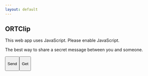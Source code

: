 ```yaml
---
layout: default
---
```

<section id="welcome_screen" class="expand">
  <div class="flex">
    <div class="flex-body">
      <div class="flex-table-wrapper">
        <div class="flex-table-cell">
          <h1 class="logo">ORTClip</h1>
          <noscript>This web app uses JavaScript. Please enable JavaScript.</noscript>
          <p>The best way to share a secret message between you and someone.</p>
        </div>
      </div>
    </div>
    <div class="flex-menu">
      <div class="flex-menu-2">
        <button class="#edit_screen">
          <div class="table-wrapper">
            <div class="table-cell-wrapper">
                <i class="fa fa-upload"></i>
                <p>Send</p>
            </div>
          </div>
        </button><button class="#scan_screen">
          <div class="table-wrapper">
            <div class="table-cell-wrapper">
                <i class="fa fa-download"></i>
                <p>Get</p>
            </div>
          </div>
        </button>
      </div>
    </div>
  </div>
</section>

<section id="edit_screen" class="expand" style="display:none;">
  <div class="flex">
    <div class="flex-body">
      <div class="flex-table-wrapper">
        <div class="flex-table-cell">
          <textarea id="textarea_request_message"></textarea>
          <textarea style="display: none;" id="hidden_hash"></textarea>
        </div>
      </div>
    </div>
    <div class="flex-menu">
      <div class="flex-menu-2">
        <button class="#welcome_screen">
          <div class="table-wrapper">
            <div class="table-cell-wrapper">
              <i class="fa fa-home"></i>
              <p>Home</p>
            </div>
          </div>
        </button><button class="#wait_screen">
          <div class="table-wrapper">
            <div class="table-cell-wrapper">
              <i class="fa fa-upload"></i>
              <p>Send</p>
            </div>
          </div>
        </button>
      </div>
    </div>
  </div>
</section>

<section id="wait_screen" class="expand" style="display:none;">
  <div class="flex">
    <div class="flex-body">
      <div class="flex-table-wrapper">
        <div class="flex-table-cell">
          <h1>
            Please wait.
          </h1>
          <i id="waiting" class="fa fa-spinner fa-pulse"></i>
        </div>
      </div>
    </div>
  </div>
</section>

<section id="send_screen" class="expand" style="display:none;">
  <div class="flex">
    <div class="flex-body">
      <div class="flex-table-wrapper">
        <div class="flex-table-cell">
          <h1>Your code:</h1>
          <div id="qrcode">
            <div id="image_qrcode"></div>
          </div>
          <textarea id="textarea_qrcode" rows="1" readonly></textarea>
        </div>
      </div>
    </div>
    <div class="flex-menu">
      <div class="flex-menu-2">
        <button class="#welcome_screen">
          <div class="table-wrapper">
            <div class="table-cell-wrapper">
              <i class="fa fa-home"></i>
              <p>Home</p>
            </div>
          </div>
        </button><button class="copy">
          <div class="table-wrapper">
            <div class="table-cell-wrapper">
              <i class="fa fa-clipboard"></i>
              Copy
            </div>
          </div>
        </button>
      </div>
    </div>
  </div>
</section>

<section id="scan_screen" class="expand" style="display:none;">
  <div class="flex">
    <div class="flex-body">
      <div class="flex-table-wrapper">
        <div class="flex-table-cell">
          <h1>Scan or input code:</h1>
          <textarea id="textarea_code" rows="1"></textarea>
        </div>
      </div>
    </div>
    <div class="flex-menu">
      <div class="flex-menu-2">
        <button class="#welcome_screen">
          <div class="table-wrapper">
            <div class="table-cell-wrapper">
              <i class="fa fa-home"></i>
              <p>Home</p>
            </div>
          </div>
        </button><button class="#wait_screen">
          <div class="table-wrapper">
            <div class="table-cell-wrapper">
              <i class="fa fa-download"></i>
              <p>Get</p>
            </div>
          </div>
        </button>
      </div>
    </div>
  </div>
</section>

<section id="get_screen" class="expand" style="display:none;">
  <div class="flex">
    <div class="flex-body">
      <div class="flex-table-wrapper">
        <div class="flex-table-cell">
          <textarea id="textarea_response_message" readonly></textarea>
        </div>
      </div>
    </div>
    <div class="flex-menu">
      <div class="flex-menu-2">
        <button class="#welcome_screen">
          <div class="table-wrapper">
            <div class="table-cell-wrapper">
              <i class="fa fa-home"></i>
              <p>Home</p>
            </div>
          </div>
        </button><button class="copy">
          <div class="table-wrapper">
            <div class="table-cell-wrapper">
              <span>
                <i class="fa fa-clipboard"></i>
                <p>Copy</p>
              </span>
            </div>
          </div>
        </button>
      </div>
    </div>
  </div>
</section>

<section id="error_screen" class="expand" style="display:none;">
  <div class="flex">
    <div class="flex-body">
      <div class="flex-table-wrapper">
        <div class="flex-table-cell">
          <h1>
            Ooops!
          </h1>
          <p>Sorry, a technical problem occurred.</p>
          <p>The error message is below:</p>
          <textarea id="textarea_error" readonly></textarea>
        </div>
      </div>
    </div>
    <div class="flex-menu">
      <div class="flex-menu-1">
        <button class="#welcome_screen">
          <div class="table-wrapper">
            <div class="table-cell-wrapper">
              <span>
                <i class="fa fa-home"></i>
                <p>Home</p>
              </span>
            </div>
          </div>
        </button>
      </div>
    </div>
  </div>
</section>
